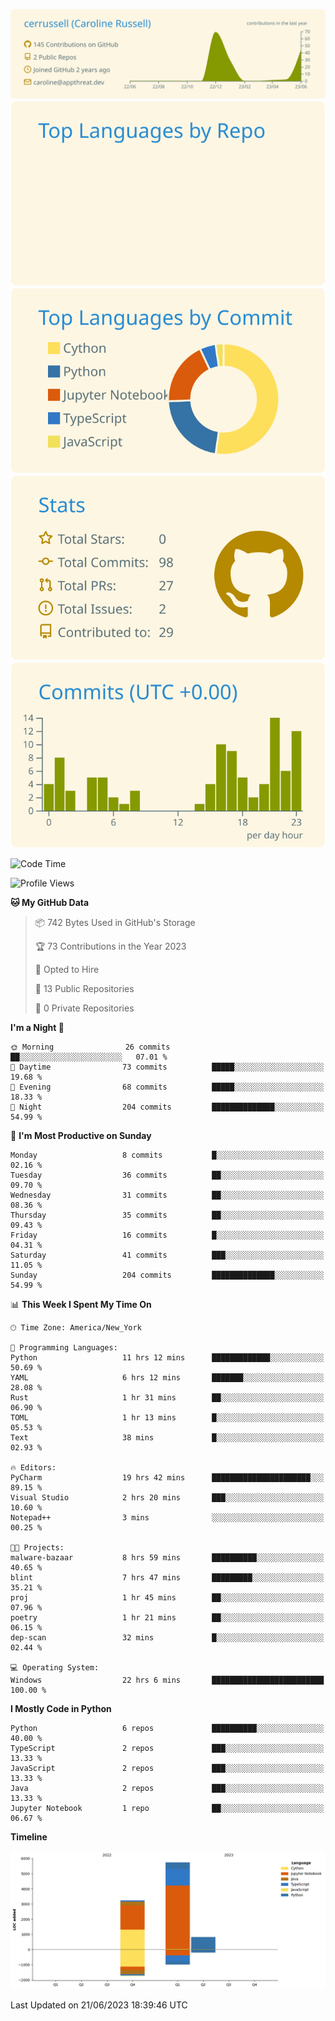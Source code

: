 
[![](https://raw.githubusercontent.com/cerrussell/cerrussell/master/profile-summary-card-output/solarized/0-profile-details.svg)](https://github.com/vn7n24fzkq/github-profile-summary-cards)
[![](https://raw.githubusercontent.com/cerrussell/cerrussell/master/profile-summary-card-output/solarized/1-repos-per-language.svg)](https://github.com/vn7n24fzkq/github-profile-summary-cards) [![](https://raw.githubusercontent.com/cerrussell/cerrussell/master/profile-summary-card-output/solarized/2-most-commit-language.svg)](https://github.com/vn7n24fzkq/github-profile-summary-cards)
[![](https://raw.githubusercontent.com/cerrussell/cerrussell/master/profile-summary-card-output/solarized/3-stats.svg)](https://github.com/vn7n24fzkq/github-profile-summary-cards) [![](https://raw.githubusercontent.com/cerrussell/cerrussell/master/profile-summary-card-output/solarized/4-productive-time.svg)](https://github.com/vn7n24fzkq/github-profile-summary-cards)

<!--START_SECTION:waka-->
![Code Time](http://img.shields.io/badge/Code%20Time-88%20hrs%2019%20mins-blue)

![Profile Views](http://img.shields.io/badge/Profile%20Views-94-blue)

**🐱 My GitHub Data** 

> 📦 742 Bytes Used in GitHub's Storage 
 > 
> 🏆 73 Contributions in the Year 2023
 > 
> 💼 Opted to Hire
 > 
> 📜 13 Public Repositories 
 > 
> 🔑 0 Private Repositories 
 > 
**I'm a Night 🦉** 

```text
🌞 Morning                26 commits          ██░░░░░░░░░░░░░░░░░░░░░░░   07.01 % 
🌆 Daytime                73 commits          █████░░░░░░░░░░░░░░░░░░░░   19.68 % 
🌃 Evening                68 commits          █████░░░░░░░░░░░░░░░░░░░░   18.33 % 
🌙 Night                  204 commits         ██████████████░░░░░░░░░░░   54.99 % 
```
📅 **I'm Most Productive on Sunday** 

```text
Monday                   8 commits           █░░░░░░░░░░░░░░░░░░░░░░░░   02.16 % 
Tuesday                  36 commits          ██░░░░░░░░░░░░░░░░░░░░░░░   09.70 % 
Wednesday                31 commits          ██░░░░░░░░░░░░░░░░░░░░░░░   08.36 % 
Thursday                 35 commits          ██░░░░░░░░░░░░░░░░░░░░░░░   09.43 % 
Friday                   16 commits          █░░░░░░░░░░░░░░░░░░░░░░░░   04.31 % 
Saturday                 41 commits          ███░░░░░░░░░░░░░░░░░░░░░░   11.05 % 
Sunday                   204 commits         ██████████████░░░░░░░░░░░   54.99 % 
```


📊 **This Week I Spent My Time On** 

```text
🕑︎ Time Zone: America/New_York

💬 Programming Languages: 
Python                   11 hrs 12 mins      █████████████░░░░░░░░░░░░   50.69 % 
YAML                     6 hrs 12 mins       ███████░░░░░░░░░░░░░░░░░░   28.08 % 
Rust                     1 hr 31 mins        ██░░░░░░░░░░░░░░░░░░░░░░░   06.90 % 
TOML                     1 hr 13 mins        █░░░░░░░░░░░░░░░░░░░░░░░░   05.53 % 
Text                     38 mins             █░░░░░░░░░░░░░░░░░░░░░░░░   02.93 % 

🔥 Editors: 
PyCharm                  19 hrs 42 mins      ██████████████████████░░░   89.15 % 
Visual Studio            2 hrs 20 mins       ███░░░░░░░░░░░░░░░░░░░░░░   10.60 % 
Notepad++                3 mins              ░░░░░░░░░░░░░░░░░░░░░░░░░   00.25 % 

🐱‍💻 Projects: 
malware-bazaar           8 hrs 59 mins       ██████████░░░░░░░░░░░░░░░   40.65 % 
blint                    7 hrs 47 mins       █████████░░░░░░░░░░░░░░░░   35.21 % 
proj                     1 hr 45 mins        ██░░░░░░░░░░░░░░░░░░░░░░░   07.96 % 
poetry                   1 hr 21 mins        ██░░░░░░░░░░░░░░░░░░░░░░░   06.15 % 
dep-scan                 32 mins             █░░░░░░░░░░░░░░░░░░░░░░░░   02.44 % 

💻 Operating System: 
Windows                  22 hrs 6 mins       █████████████████████████   100.00 % 
```

**I Mostly Code in Python** 

```text
Python                   6 repos             ██████████░░░░░░░░░░░░░░░   40.00 % 
TypeScript               2 repos             ███░░░░░░░░░░░░░░░░░░░░░░   13.33 % 
JavaScript               2 repos             ███░░░░░░░░░░░░░░░░░░░░░░   13.33 % 
Java                     2 repos             ███░░░░░░░░░░░░░░░░░░░░░░   13.33 % 
Jupyter Notebook         1 repo              ██░░░░░░░░░░░░░░░░░░░░░░░   06.67 % 
```



**Timeline**

![Lines of Code chart](https://raw.githubusercontent.com/cerrussell/cerrussell/master/assets/bar_graph.png)


 Last Updated on 21/06/2023 18:39:46 UTC
<!--END_SECTION:waka-->
